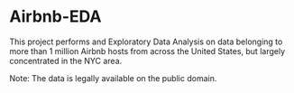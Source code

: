 # Airbnb-EDA
This project performs and Exploratory Data Analysis on data belonging to more than 1 million Airbnb hosts from across the United States, but largely concentrated in the NYC area.

Note: The data is legally available on the public domain. 
